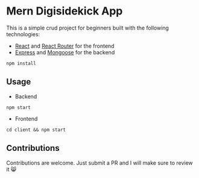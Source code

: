 # Mern Digisidekick App

This is a simple crud project for beginners built with the following technologies:
- [React](https://facebook.github.io/react/) and [React Router](https://reacttraining.com/react-router/) for the frontend
- [Express](http://expressjs.com/) and [Mongoose](http://mongoosejs.com/) for the backend


```shell
npm install
```


## Usage

- Backend
```shell
npm start
```

- Frontend
```shell
cd client && npm start
```

## Contributions
Contributions are welcome. Just submit a PR and I will make sure to review it 😸
